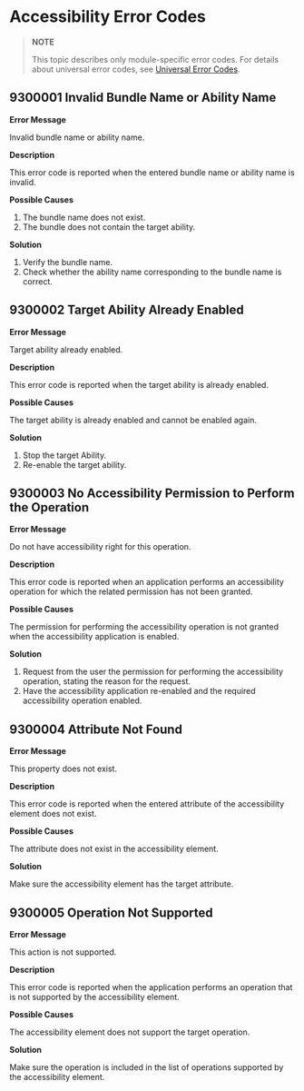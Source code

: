 # Accessibility Error Codes

> **NOTE**
>
> This topic describes only module-specific error codes. For details about universal error codes, see [Universal Error Codes](errorcode-universal.md).

## 9300001 Invalid Bundle Name or Ability Name

**Error Message**

Invalid bundle name or ability name.

**Description**

This error code is reported when the entered bundle name or ability name is invalid.

**Possible Causes**

 
1. The bundle name does not exist.
2. The bundle does not contain the target ability.

**Solution**

1. Verify the bundle name.
2. Check whether the ability name corresponding to the bundle name is correct.

## 9300002 Target Ability Already Enabled

**Error Message**

Target ability already enabled.

**Description**

This error code is reported when the target ability is already enabled.

**Possible Causes**

The target ability is already enabled and cannot be enabled again.

**Solution**

1. Stop the target Ability.
2. Re-enable the target ability.

## 9300003 No Accessibility Permission to Perform the Operation

**Error Message**

Do not have accessibility right for this operation.

**Description**

This error code is reported when an application performs an accessibility operation for which the related permission has not been granted.

**Possible Causes**

The permission for performing the accessibility operation is not granted when the accessibility application is enabled.

**Solution**

1. Request from the user the permission for performing the accessibility operation, stating the reason for the request.
2. Have the accessibility application re-enabled and the required accessibility operation enabled.

## 9300004 Attribute Not Found

**Error Message**

This property does not exist.

**Description**

This error code is reported when the entered attribute of the accessibility element does not exist.

**Possible Causes**

The attribute does not exist in the accessibility element.

**Solution**

Make sure the accessibility element has the target attribute.

## 9300005 Operation Not Supported

**Error Message**

This action is not supported.

**Description**

This error code is reported when the application performs an operation that is not supported by the accessibility element.

**Possible Causes**

The accessibility element does not support the target operation.

**Solution**

Make sure the operation is included in the list of operations supported by the accessibility element.
